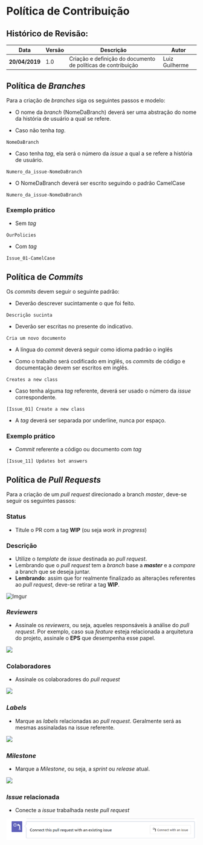 # Política de Contribuição

## Histórico de Revisão:
| Data | Versão | Descrição | Autor |
|---|---|---|---|
  | **20/04/2019** | 1.0 | Criação e definição do documento de políticas de contribuição | Luiz Guilherme |

## Política de *Branches*
Para a criação de _branches_ siga os seguintes passos e modelo:

* O nome da _branch_ (NomeDaBranch) deverá ser uma abstração do nome da história de usuário a qual se refere.

* Caso não tenha _tag_.
```
NomeDaBranch
```

* Caso tenha _tag_, ela será o número da _issue_ a qual a se refere a história de usuário.
```
Numero_da_issue-NomeDaBranch
```

* O NomeDaBranch deverá ser escrito seguindo o padrão CamelCase
```
Numero_da_issue-NomeDaBranch
```

### Exemplo prático
* Sem _tag_
```
OurPolicies
```

* Com _tag_
```
Issue_01-CamelCase
```

## Política de *Commits*
Os _commits_ devem seguir o seguinte padrão:

* Deverão descrever sucintamente o que foi feito.
```
Descrição sucinta
```

* Deverão ser escritas no presente do indicativo.
```
Cria um novo documento
```

* A língua do _commit_ deverá seguir como idioma padrão o inglês

* Como o trabalho será codificado em inglês, os _commits_ de código e documentação devem ser escritos em inglês.
```
Creates a new class
```

* Caso tenha alguma _tag_ referente, deverá ser usado o número da _issue_ correspondente.
```
[Issue_01] Create a new class
```

* A _tag_ deverá ser separada por underline, nunca por espaço.

### Exemplo prático

* _Commit_ referente a código ou documento com _tag_
```
[Issue_11] Updates bot answers
```

## Política de *Pull Requests*
Para a criação de um _pull request_ direcionado a branch _master_, deve-se seguir os seguintes passos:

### Status

* Titule o PR com a tag **WIP** (ou seja _work in progress_)

### Descrição
* Utilize o _template_ de _issue_ destinada ao _pull request_.
* Lembrando que o _pull request_ tem a _branch_ base a **_master_** e a _compare_ a branch que se deseja juntar.
* **Lembrando**: assim que for realmente finalizado as alterações referentes ao _pull request_, deve-se retirar a tag **WIP**.

![Imgur](https://i.imgur.com/REsu5YL.png)
 
### _Reviewers_ 

* Assinale os _reviewers_, ou seja, aqueles responsáveis à análise do _pull request_. Por exemplo, caso sua _feature_ esteja relacionada a arquitetura do projeto, assinale o **EPS** que desempenha esse papel.

![](https://user-images.githubusercontent.com/18364727/44523705-31385e00-a6b1-11e8-9e2b-ce3e14702132.png)

### Colaboradores

* Assinale os colaboradores do _pull request_

![](https://user-images.githubusercontent.com/18364727/44523721-52994a00-a6b1-11e8-9a58-34471d984b12.png)

### _Labels_

* Marque as _labels_ relacionadas ao _pull request_. Geralmente será as mesmas assinaladas na issue referente.

![](https://user-images.githubusercontent.com/18364727/44523775-7ceb0780-a6b1-11e8-8388-ced20930782b.png)

### _Milestone_

* Marque a _Milestone_, ou seja, a _sprint_ ou _release_ atual.

![](https://user-images.githubusercontent.com/18364727/44523797-98eea900-a6b1-11e8-8bc9-f9d6ba3c5d9f.png)

### _Issue_ relacionada

* Conecte a _issue_ trabalhada neste _pull request_ 

![](https://raw.githubusercontent.com/RomeuCarvalhoAntunes/2018.1-Reabilitacao-Motora/master/docs/imagens/Tutoriais/Tutorial_PullRequest_08.png)
